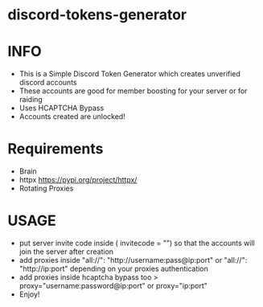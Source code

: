 # discord-tokens-generator

# INFO
- This is a Simple Discord Token Generator which creates unverified discord accounts 
- These accounts are good for member boosting for your server or for raiding
- Uses HCAPTCHA Bypass
- Accounts created are unlocked!

# Requirements
- Brain 
- httpx https://pypi.org/project/httpx/
- Rotating Proxies

# USAGE
- put server invite code inside ( invitecode = "") so that the accounts will join the server after creation
- add proxies inside "all://": "http://username:pass@ip:port" or "all://": "http://ip:port" depending on your proxies authentication
- add proxies inside hcaptcha bypass too >  proxy="username:password@ip:port" or proxy="ip:port"
- Enjoy!

